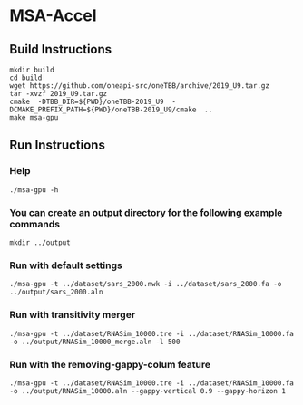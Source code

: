 # MSA-Accel

## Build Instructions
```
mkdir build
cd build
wget https://github.com/oneapi-src/oneTBB/archive/2019_U9.tar.gz
tar -xvzf 2019_U9.tar.gz
cmake  -DTBB_DIR=${PWD}/oneTBB-2019_U9  -DCMAKE_PREFIX_PATH=${PWD}/oneTBB-2019_U9/cmake  ..
make msa-gpu
```

## Run Instructions
### Help
```
./msa-gpu -h
```
### You can create an output directory for the following example commands
```
mkdir ../output
```
### Run with default settings
```
./msa-gpu -t ../dataset/sars_2000.nwk -i ../dataset/sars_2000.fa -o ../output/sars_2000.aln
```
### Run with transitivity merger
```
./msa-gpu -t ../dataset/RNASim_10000.tre -i ../dataset/RNASim_10000.fa -o ../output/RNASim_10000_merge.aln -l 500
```
### Run with the removing-gappy-colum feature
```
./msa-gpu -t ../dataset/RNASim_10000.tre -i ../dataset/RNASim_10000.fa -o ../output/RNASim_10000.aln --gappy-vertical 0.9 --gappy-horizon 1
```
